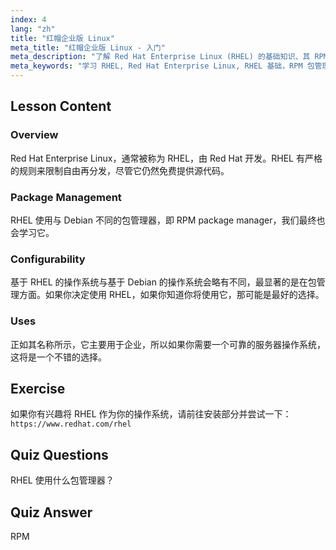 ```yaml
---
index: 4
lang: "zh"
title: "红帽企业版 Linux"
meta_title: "红帽企业版 Linux - 入门"
meta_description: "了解 Red Hat Enterprise Linux (RHEL) 的基础知识、其 RPM 包管理器以及企业用途。理解 RHEL 的核心区别和优势。"
meta_keywords: "学习 RHEL, Red Hat Enterprise Linux, RHEL 基础，RPM 包管理器，Linux 服务器操作系统，RHEL 初学者，RHEL 指南"
---
```


## Lesson Content

### Overview

Red Hat Enterprise Linux，通常被称为 RHEL，由 Red Hat 开发。RHEL 有严格的规则来限制自由再分发，尽管它仍然免费提供源代码。

### Package Management

RHEL 使用与 Debian 不同的包管理器，即 RPM package manager，我们最终也会学习它。

### Configurability

基于 RHEL 的操作系统与基于 Debian 的操作系统会略有不同，最显著的是在包管理方面。如果你决定使用 RHEL，如果你知道你将使用它，那可能是最好的选择。

### Uses

正如其名称所示，它主要用于企业，所以如果你需要一个可靠的服务器操作系统，这将是一个不错的选择。

## Exercise

如果你有兴趣将 RHEL 作为你的操作系统，请前往安装部分并尝试一下：`https://www.redhat.com/rhel`

## Quiz Questions

RHEL 使用什么包管理器？

## Quiz Answer

RPM
